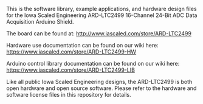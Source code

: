 This is the software library, example applications, and hardware design files for the Iowa Scaled Engineering ARD-LTC2499 16-Channel 24-Bit ADC Data Acquisition Arduino Shield.

The board can be found at:
http://www.iascaled.com/store/ARD-LTC2499

Hardware use documentation can be found on our wiki here:
https://www.iascaled.com/store/ARD-LTC2499-HW

Arduino control library documentation can be found on our wiki here:
https://www.iascaled.com/store/ARD-LTC2499-LIB

Like all public Iowa Scaled Engineering designs, the ARD-LTC2499 is both open hardware and open source software.  Please refer to the hardware and software license files in this repository for details.

